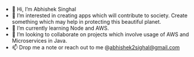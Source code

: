 - 👋 Hi, I’m Abhishek Singhal
- 👀 I’m interested in creating apps which will contribute to society. Create something which may help in protecting this beautiful planet.
- 🌱 I’m currently learning Node and AWS.
- 💞️ I’m looking to collaborate on projects which involve usage of AWS and Microservices in Java.
- 📫 Drop me a note or reach out to me @abhishek2sighal@gmail.com

<!---
abhishek2singhal/abhishek2singhal is a ✨ special ✨ repository because its `README.md` (this file) appears on your GitHub profile.
You can click the Preview link to take a look at your changes.
--->
